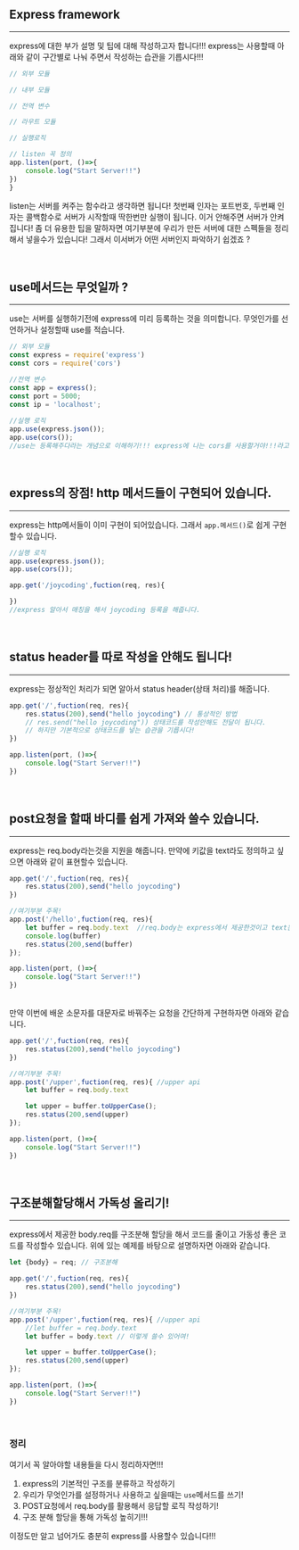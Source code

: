 ## Express framework

---

express에 대한 부가 설명 및 팁에 대해 작성하고자 합니다!!! express는 사용할때 아래와 같이 구간별로 나눠 주면서 작성하는 습관을 기릅시다!!!
<br />

```js
// 외부 모듈

// 내부 모듈

// 전역 변수

// 라우트 모듈

// 실행로직

// listen 꼭 정의
app.listen(port, ()=>{
    console.log("Start Server!!")
})
}
```

listen는 서버를 켜주는 함수라고 생각하면 됩니다! 첫번째 인자는 포트번호, 두번째 인자는 콜백함수로 서버가 시작할때 딱한번만 실행이 됩니다. 이거 안해주면 서버가 안켜집니다! 좀 더 유용한 팁을 말하자면 여기부분에 우리가 만든 서버에 대한 스펙들을 정리해서 넣을수가 있습니다! 그래서 이서버가 어떤 서버인지 파악하기 쉽겠죠 ?

<br />

## use메서드는 무엇일까 ?

---

use는 서버를 실행하기전에 express에 미리 등록하는 것을 의미합니다. 무엇인가를 선언하거나 설정할때 use를 적습니다.

```js
// 외부 모듈
const express = require('express')
const cors = require('cors')

//전역 변수
const app = express();
const port = 5000;
const ip = 'localhost';
 
//실행 로직
app.use(express.json());
app.use(cors());
//use는 등록해주다라는 개념으로 이해하기!!! express에 나는 cors를 사용할거야!!!라고 알려줍니다.

```
<br />

## express의 장점! http 메서드들이 구현되어 있습니다.

---

express는 http메서들이 이미 구현이 되어있습니다. 그래서 `app.메서드()`로 쉽게 구현할수 있습니다.

```js 
//실행 로직
app.use(express.json());
app.use(cors());

app.get('/joycoding',fuction(req, res){ 

})
//express 알아서 매칭을 해서 joycoding 등록을 해줍니다.

```

<br />

## status header를 따로 작성을 안해도 됩니다!

---

express는 정상적인 처리가 되면 알아서 status header(상태 처리)를 해줍니다.

```js 
app.get('/',fuction(req, res){ 
    res.status(200),send("hello joycoding") // 통상적인 방법
    // res.send("hello joycoding")) 상태코드를 작성안해도 전달이 됩니다.
    // 하지만 기본적으로 상태코드를 넣는 습관을 기릅시다!
})

app.listen(port, ()=>{
    console.log("Start Server!!")
})
```

<br />

## post요청을 할때 바디를 쉽게 가져와 쓸수 있습니다.

---

express는 req.body라는것을 지원을 해줍니다. 만약에 키값을 text라도 정의하고 싶으면 아래와 같이 표현할수 있습니다.

```js 
app.get('/',fuction(req, res){ 
    res.status(200),send("hello joycoding")
})

//여기부분 주목!
app.post('/hello',fuction(req, res){ 
    let buffer = req.body.text  //req.body는 express에서 제공한것이고 text는 임의로 정의한 것입니다.
    console.log(buffer)
    res.status(200,send(buffer)
});

app.listen(port, ()=>{
    console.log("Start Server!!")
})
```
<br />
만약 이번에 배운 소문자를 대문자로 바꿔주는 요청을 간단하게 구현하자면 아래와 같습니다.

```js 
app.get('/',fuction(req, res){ 
    res.status(200),send("hello joycoding")
})

//여기부분 주목!
app.post('/upper',fuction(req, res){ //upper api
    let buffer = req.body.text

    let upper = buffer.toUpperCase();
    res.status(200,send(upper)
});

app.listen(port, ()=>{
    console.log("Start Server!!")
})
```
<br />

## 구조분해할당해서 가독성 올리기!

---

express에서 제공한 body.req를 구조분해 할당을 해서 코드를 줄이고 가동성 좋은 코드를 작성할수 있습니다. 위에 있는 예제를 바탕으로 설명하자면 아래와 같습니다.
<br />

```js 
let {body} = req; // 구조분해

app.get('/',fuction(req, res){ 
    res.status(200),send("hello joycoding")
})

//여기부분 주목!
app.post('/upper',fuction(req, res){ //upper api
    //let buffer = req.body.text
    let buffer = body.text // 이렇게 쓸수 있어여!

    let upper = buffer.toUpperCase();
    res.status(200,send(upper)
});

app.listen(port, ()=>{
    console.log("Start Server!!")
})
```
<br />

### 정리

여기서 꼭 알아야할 내용들을 다시 정리하자면!!!<br />
1. express의 기본적인 구조를 분류하고 작성하기<br />
2. 우리가 무엇인가를 설정하거나 사용하고 싶을때는 `use`메서드를 쓰기!<br />
3. POST요청에서 req.body를 활용해서 응답할 로직 작성하기!<br />
4. 구조 분해 할당을 통해 가독성 높히기!!!<br />

이정도만 알고 넘어가도 충분히 express를 사용할수 있습니다!!!